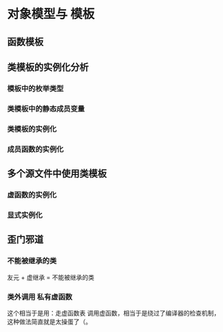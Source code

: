 # 对象模型与 模板

## 函数模板

## 类模板的实例化分析

### 模板中的枚举类型

### 类模板中的静态成员变量

### 类模板的实例化

### 成员函数的实例化

## 多个源文件中使用类模板

### 虚函数的实例化

### 显式实例化

## 歪门邪道

### 不能被继承的类

友元 + 虚继承 = 不能被继承的类

### 类外调用 私有虚函数

这个相当于是用：走虚函数表 调用虚函数，相当于是绕过了编译器的检查机制，
这种做法简直就是太操蛋了（。
